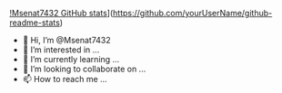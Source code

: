 [!Msenat7432 GitHub stats](https://github-readme-stats.vercel.app/api?username=yourUserName)](https://github.com/yourUserName/github-readme-stats)




- 👋 Hi, I’m @Msenat7432
- 👀 I’m interested in ...
- 🌱 I’m currently learning ...
- 💞️ I’m looking to collaborate on ...
- 📫 How to reach me ...

<!---
Msenat7432/Msenat7432 is a ✨ special ✨ repository because its `README.md` (this file) appears on your GitHub profile.
You can click the Preview link to take a look at your changes.
--->
